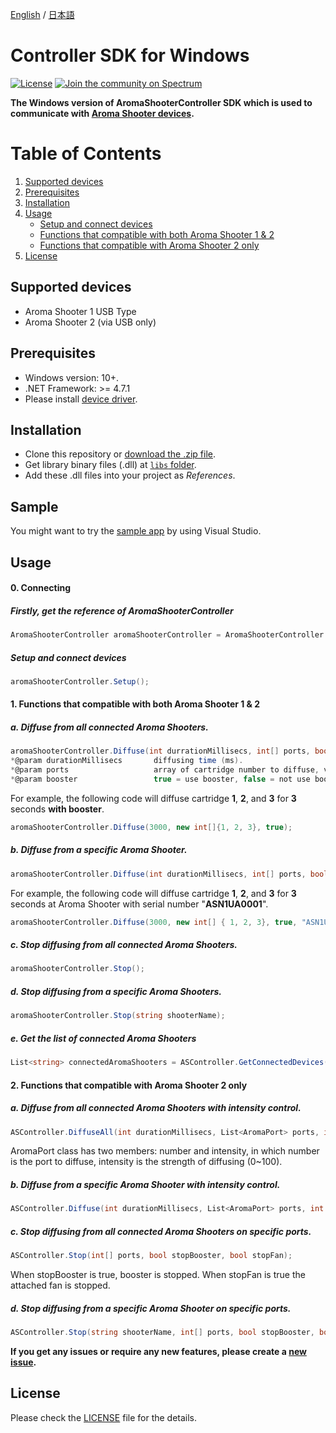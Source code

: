 [English](https://github.com/aromajoin/controller-sdk-windows) / [日本語](README-JP.md)

# Controller SDK for Windows

[![License](https://img.shields.io/badge/license-Apache%202-4EB1BA.svg?style=flat-square)](https://www.apache.org/licenses/LICENSE-2.0.html) 
[![Join the community on Spectrum](https://withspectrum.github.io/badge/badge.svg)](https://spectrum.chat/aromajoin-software/)  

**The Windows version of AromaShooterController SDK which is used to communicate with [Aroma Shooter devices](https://aromajoin.com/products/aroma-shooter).**  

# Table of Contents
1. [Supported devices](https://github.com/aromajoin/controller-sdk-windows#supported-devices)  
2. [Prerequisites](https://github.com/aromajoin/controller-sdk-windows#prerequisites)
3. [Installation](https://github.com/aromajoin/controller-sdk-windows#installation)
4. [Usage](https://github.com/aromajoin/controller-sdk-windows#usage)
    * [Setup and connect devices](https://github.com/aromajoin/controller-sdk-windows#0-connecting)
    * [Functions that compatible with both Aroma Shooter 1 & 2](https://github.com/aromajoin/controller-sdk-windows#1-functions-that-compatible-with-both-aroma-shooter-1--2)
    * [Functions that compatible with Aroma Shooter 2 only](https://github.com/aromajoin/controller-sdk-windows#2-functions-that-compatible-with-aroma-shooter-2-only)
5. [License](https://github.com/aromajoin/controller-sdk-windows#license)

## Supported devices
* Aroma Shooter 1 USB Type
* Aroma Shooter 2 (via USB only)

## Prerequisites
* Windows version: 10+.
* .NET Framework: >= 4.7.1 
* Please install [device driver](https://ftdichip.com/wp-content/uploads/2023/09/CDM-v2.12.36.4-WHQL-Certified.zip).

## Installation  
* Clone this repository or [download the .zip file](https://github.com/aromajoin/controller-sdk-windows/releases/).
* Get library binary files (.dll) at [`libs` folder](https://github.com/aromajoin/controller-sdk-windows/tree/master/libs).
* Add these .dll files into your project as *References*.  

## Sample
You might want to try the [sample app](https://github.com/aromajoin/controller-sdk-windows/tree/master/sample) by using Visual Studio.

## Usage  

#### 0. Connecting  

##### Firstly, get the reference of AromaShooterController

```C#
AromaShooterController aromaShooterController = AromaShooterController.SharedInstance;
```
##### Setup and connect devices
```C#
aromaShooterController.Setup();
```
#### 1. Functions that compatible with both Aroma Shooter 1 & 2  

##### a. Diffuse from all connected Aroma Shooters.
```C#
aromaShooterController.Diffuse(int durrationMillisecs, int[] ports, bool booster);
*@param durationMillisecs		diffusing time (ms).
*@param ports					array of cartridge number to diffuse, value: 1~6.
*@param booster                 true = use booster, false = not use booster.
```

For example, the following code will diffuse cartridge **1**, **2**, and **3** for **3** seconds **with booster**.
```C#
aromaShooterController.Diffuse(3000, new int[]{1, 2, 3}, true);
```

##### b. Diffuse from a specific Aroma Shooter.
```C#
aromaShooterController.Diffuse(int durationMillisecs, int[] ports, bool booster, string shooterName);
```
For example, the following code will diffuse cartridge **1**, **2**, and **3** for **3** seconds at Aroma Shooter with serial number "**ASN1UA0001**".
```C#
aromaShooterController.Diffuse(3000, new int[] { 1, 2, 3}, true, "ASN1UA0001");
```

##### c. Stop diffusing from all connected Aroma Shooters.

```C#
aromaShooterController.Stop();
```

##### d. Stop diffusing from a specific Aroma Shooters.

```C#
aromaShooterController.Stop(string shooterName);
```

##### e. Get the list of connected Aroma Shooters
```C#
List<string> connectedAromaShooters = ASController.GetConnectedDevices();
```

#### 2. Functions that compatible with Aroma Shooter 2 only  

##### a. Diffuse from all connected Aroma Shooters with intensity control.
```C#
ASController.DiffuseAll(int durationMillisecs, List<AromaPort> ports, int boosterIntensity, int fanIntensity);
```
AromaPort class has two members: number and intensity, in which number is the port to
diffuse, intensity is the strength of diffusing (0~100).

##### b. Diffuse from a specific Aroma Shooter with intensity control.
```C#
ASController.Diffuse(int durationMillisecs, List<AromaPort> ports, int boosterIntensity, int fanIntensity, string shooterName);
```

##### c. Stop diffusing from all connected Aroma Shooters on specific ports.
```C#
ASController.Stop(int[] ports, bool stopBooster, bool stopFan);
```
When stopBooster is true, booster is stopped. When stopFan is true the attached fan is
stopped.

##### d. Stop diffusing from a specific Aroma Shooter on specific ports.
```C#
ASController.Stop(string shooterName, int[] ports, bool stopBooster, bool stopFan);
```
**If you get any issues or require any new features, please create a [new issue](https://github.com/aromajoin/controller-sdk-windows/issues).**

## License  
Please check the [LICENSE](/LICENSE.md) file for the details.
